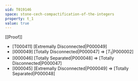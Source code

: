 ```yaml
---
uid: T019146
space: stone-cech-compactification-of-the-integers
property: t_1
value: true
---
```

[[Proof]]

* [T000411] [Extremally Disconnected|P000049]
* [I000049] [Totally Disconnected|P000047] => [$T_1$|P000002]
* [I000046] [Totally Separated|P000048] => [Totally Disconnected|P000047]
* [I000045] [Extremally Disconnected|P000049] => [Totally Separated|P000048]

